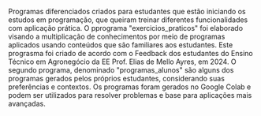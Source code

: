 Programas diferenciados criados para estudantes que estão iniciando os estudos em programação, que queiram treinar diferentes funcionalidades com aplicação prática.
O pprograma "exercicios_praticos" foi elaborado visando a multiplicação de conhecimentos por meio de programas aplicados usando conteúdos que são familiares aos estudantes. Este prograsma foi criado de acordo com o Feedback dos estudantes do Ensino Técnico em Agronegócio da EE Prof. Elias de Mello Ayres, em 2024.
O segundo programa, denominado "programas_alunos" são alguns dos programas gerados pelos próprios estudantes, considerando suas preferências e contextos.
Os programas foram gerados no Google Colab e podem ser utilizados para resolver problemas e base para aplicações mais avançadas.



